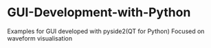 # GUI-Development-with-Python

Examples for GUI developed with pyside2(QT for Python)
Focused on waveform visualisation
